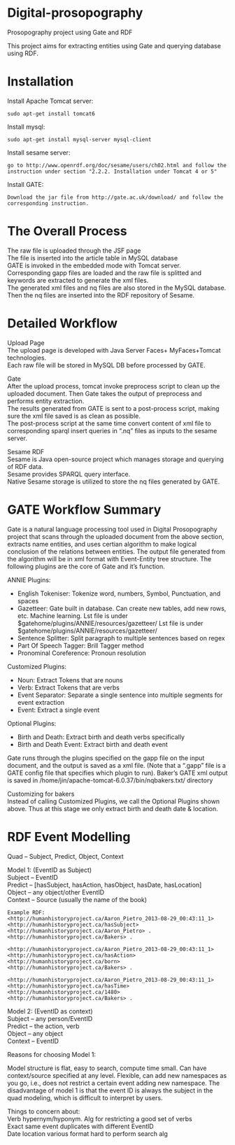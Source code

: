 Digital-prosopography
=====================

Prosopography project using Gate and RDF

This project aims for extracting entities using Gate and querying database using RDF.


Installation
============

Install Apache Tomcat server:
```
sudo apt-get install tomcat6
```
Install mysql:
```
sudo apt-get install mysql-server mysql-client
```
Install sesame server:
```
go to http://www.openrdf.org/doc/sesame/users/ch02.html and follow the instruction under section "2.2.2. Installation under Tomcat 4 or 5"
```
Install GATE:
```
Download the jar file from http://gate.ac.uk/download/ and follow the corresponding instruction.
```

The Overall Process
===================

The raw file is uploaded through the JSF page  
The file is inserted into the article table in MySQL database  
GATE is invoked in the embedded mode with Tomcat server.  
Corresponding gapp files are loaded and the raw file is splitted and keywords are extracted to generate the xml files.  
The generated xml files and nq files are also stored in the MySQL database.  
Then the nq files are inserted into the RDF repository of Sesame.  

Detailed Workflow
=================

Upload Page  
The upload page is developed with Java Server Faces+ MyFaces+Tomcat technologies.  
Each raw file will be stored in MySQL DB before processed by GATE.  

Gate  
After the upload process, tomcat invoke preprocess script to clean up the uploaded document. Then Gate takes the output of preprocess and performs entity extraction.  
The results generated from GATE is sent to a post-process script, making sure the xml file saved is as clean as possible.  
The post-process script at the same time convert content of xml file to corresponding sparql insert queries in “.nq” files as inputs to the sesame server.  
 
Sesame RDF  
Sesame is Java open-source project which manages storage and querying of RDF data.  
Sesame provides SPARQL query interface.  
Native Sesame storage is utilized to store the nq files generated by GATE.  

GATE Workflow Summary
=====================

Gate is a natural language processing tool used in Digital Prosopography project that scans through the uploaded document from the above section, extracts name entities, and uses certian algorithm to make logical conclusion of the relations between entities. The output file generated from the algorithm will be in xml format with Event-Entity tree structure. The following plugins are the core of Gate and it’s function.

ANNIE Plugins:  
- English Tokeniser: Tokenize word, numbers, Symbol, Punctuation, and spaces
- Gazetteer: Gate built in database. Can create new tables, add new rows, etc. Machine learning. Lst file is under $gatehome/plugins/ANNIE/resources/gazetteer/  Lst file is under $gatehome/plugins/ANNIE/resources/gazetteer/
- Sentence Splitter: Split paragraph to multiple sentences based on regex
- Part Of Speech Tagger: Brill Tagger method
- Pronominal Coreference: Pronoun resolution
 
Customized Plugins:
- Noun: Extract Tokens that are nouns
- Verb: Extract Tokens that are verbs
- Event Separator: Separate a single sentence into multiple segments for event extraction
- Event: Extract a single event
 
Optional Plugins:
- Birth and Death: Extract birth and death verbs specifically
- Birth and Death Event: Extract birth and death event

Gate runs through the plugins specified on the gapp file on the input document, and the output is saved as a xml file. (Note that a “.gapp” file is a GATE config file that specifies which plugin to run). Baker’s GATE xml output is saved in /home/jin/apache-tomcat-6.0.37/bin/nqbakers.txt/ directory

Customizing for bakers  
Instead of calling Customized Plugins, we call the Optional Plugins shown above. Thus at this stage we only extract birth and death date & location.

RDF Event Modelling
===================

Quad – Subject, Predict, Object, Context
 
Model 1: (EventID as Subject)  
Subject – EventID  
Predict – [hasSubject, hasAction, hasObject, hasDate, hasLocation]  
Object – any object/other EventID  
Context – Source (usually the name of the book)  
```
Example RDF:
<http://humanhistoryproject.ca/Aaron_Pietro_2013-08-29_00:43:11_1> <http://humanhistoryproject.ca/hasSubject> <http://humanhistoryproject.ca/Aaron_Pietro> .
<http://humanhistoryproject.ca/Bakers> .

<http://humanhistoryproject.ca/Aaron_Pietro_2013-08-29_00:43:11_1> <http://humanhistoryproject.ca/hasAction> <http://humanhistoryproject.ca/born> 
<http://humanhistoryproject.ca/Bakers> .

<http://humanhistoryproject.ca/Aaron_Pietro_2013-08-29_00:43:11_1> <http://humanhistoryproject.ca/hasTime> <http://humanhistoryproject.ca/1480> <http://humanhistoryproject.ca/Bakers> .
```
Model 2: (EventID as context)  
Subject – any person/EventID  
Predict – the action, verb  
Object – any object  
Context – EventID  
 
Reasons for choosing Model 1:
 
Model structure is flat, easy to search, compute time small. Can have context/source specified at any level. Flexible, can add new namespaces as you go, i.e., does not restrict a certain event adding new namespace. The disadvantage of model 1 is that the event ID is always the subject in the quad modeling, which is difficult to interpret by users. 
 
Things to concern about:  
Verb hypernym/hyponym. Alg for restricting a good set of verbs  
Exact same event duplicates with different EventID  
Date location various format hard to perform search alg  
 




